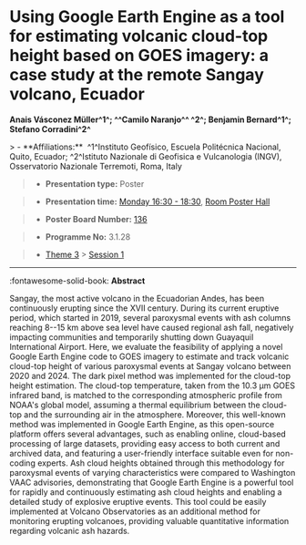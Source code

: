# Using Google Earth Engine as a tool for estimating volcanic cloud-top height based on GOES imagery: a case study at the remote Sangay volcano, Ecuador

**Anais Vásconez Müller^1^; ^^Camilo Naranjo^^ ^2^; Benjamin Bernard^1^; Stefano Corradini^2^**

<!-- more -->> - **Affiliations:**  ^1^Instituto Geofísico, Escuela Politécnica Nacional, Quito, Ecuador; ^2^Istituto Nazionale di Geofisica e Vulcanologia (INGV), Osservatorio Nazionale Terremoti, Roma, Italy 

> - **Presentation type:** Poster

> - **Presentation time:** [Monday 16:30 - 18:30](../sessions_comparison.md#__tabbed_1_6), [Room Poster Hall](../maps_venue.md#__tabbed_1_1)

> - **Poster Board Number:** [136](../map_poster_boards.md#monday)

> - **Programme No:** 3.1.28

> - [Theme 3](../theme3.md) > [Session 1](../sessions/session-3-1.md)

--- 

:fontawesome-solid-book: **Abstract**

Sangay, the most active volcano in the Ecuadorian Andes, has been continuously erupting since the XVII century. During its current eruptive period, which started in 2019, several paroxysmal events with ash columns reaching 8--15 km above sea level have caused regional ash fall, negatively impacting communities and temporarily shutting down Guayaquil International Airport. Here, we evaluate the feasibility of applying a novel Google Earth Engine code to GOES imagery to estimate and track volcanic cloud-top height of various paroxysmal events at Sangay volcano between 2020 and 2024.
The dark pixel method was implemented for the cloud-top height estimation. The cloud-top temperature, taken from the 10.3 µm GOES infrared band, is matched to the corresponding atmospheric profile from NOAA's global model, assuming a thermal equilibrium between the cloud-top and the surrounding air in the atmosphere.
Moreover, this well-known method was implemented in Google Earth Engine, as this open-source platform offers several advantages, such as enabling online, cloud-based processing of large datasets, providing easy access to both current and archived data, and featuring a user-friendly interface suitable even for non-coding experts.
Ash cloud heights obtained through this methodology for paroxysmal events of varying characteristics were compared to Washington VAAC advisories, demonstrating that Google Earth Engine is a powerful tool for rapidly and continuously estimating ash cloud heights and enabling a detailed study of explosive eruptive events. This tool could be easily implemented at Volcano Observatories as an additional method for monitoring erupting volcanoes, providing valuable quantitative information regarding volcanic ash hazards.

